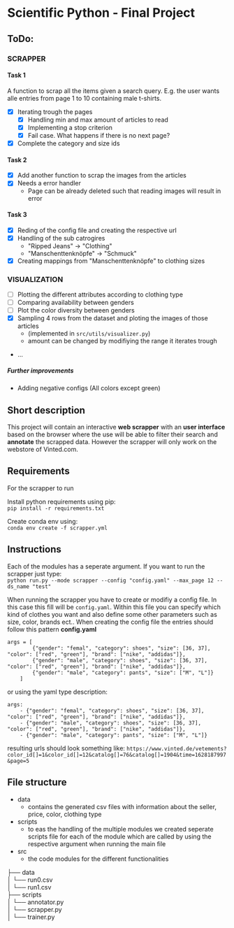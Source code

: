 # Scientific Python - Final Project

## ToDo:
### SCRAPPER

#### Task 1
A function to scrap all the items given a search query. E.g. the user wants alle entries from page 1 to 10 containing male t-shirts.

- [X] Iterating trough the pages 
    - [X] Handling min and max amount of articles to read
    - [X] Implementing a stop criterion
    - [X] Fail case. What happens if there is no next page?
- [X] Complete the category and size ids

#### Task 2
- [X] Add another function to scrap the images from the articles
- [X] Needs a error handler
    - Page can be already deleted such that reading images will result in error

#### Task 3
- [X] Reding of the config file and creating the respective url
- [X] Handling of the sub catrogires 
    - "Ripped Jeans" -> "Clothing"
    - "Manschenttenknöpfe" -> "Schmuck"
- [X] Creating mappings from "Manschenttenknöpfe" to clothing sizes

### VISUALIZATION
- [ ] Plotting the different attributes according to clothing type
- [ ] Comparing availability between genders 
- [ ] Plot the color diversity between genders
- [X] Sampling 4 rows from the dataset and ploting the images of those articles
    - (implemented in ```src/utils/visualizer.py```)
    - amount can be changed by modifiying the range it iterates trough
- ...

##### Further improvements
- Adding negative configs (All colors except green)


## Short description
This project will contain an interactive **web scrapper** with an **user interface** based on the browser where the use will be able to filter their search and **annotate** the scrapped data. However the scrapper will only work on the webstore of Vinted.com.

## Requirements
For the scrapper to run 

Install python requirements using pip:  
```pip install -r requirements.txt```  

Create conda env using:  
```conda env create -f scrapper.yml ```

## Instructions
Each of the modules has a seperate argument. If you want to run the scrapper just type:  
```python run.py --mode scrapper --config "config.yaml" --max_page 12 --ds_name "test"```

When running the scrapper you have to create or modifiy a config file. In this case this fill will be ```config.yaml```. Within this file you can specify which kind of clothes you want and also define some other parameters such as size, color, brands ect.. When creating the config file the entries should follow this pattern
**config.yaml**
```
args = [
        {"gender": "femal", "category": shoes", "size": [36, 37], "color": ["red", "green"], "brand": ["nike", "addidas"]},
        {"gender": "male", "category": shoes", "size": [36, 37], "color": ["red", "green"], "brand": ["nike", "addidas"]},
        {"gender": "male", "category": pants", "size": ["M", "L"]}
    ]
```

or using the yaml type description:
```
args:
    - {"gender": "femal", "category": shoes", "size": [36, 37], "color": ["red", "green"], "brand": ["nike", "addidas"]},
    - {"gender": "male", "category": shoes", "size": [36, 37], "color": ["red", "green"], "brand": ["nike", "addidas"]},
    - {"gender": "male", "category": pants", "size": ["M", "L"]}
```

resulting urls should look something like:
``` https://www.vinted.de/vetements?color_id[]=1&color_id[]=12&catalog[]=76&catalog[]=1904&time=1628187997&page=5 ```

## File structure
- data
    - contains the generated csv files with information about the seller, price, color, clothing type
- scripts
    - to eas the handling of the multiple modules we created seperate scripts file for each of the module which are called by using the respective argument when running the main file
- src
    - the code modules for the different functionalities

├── data     
│   └── run0.csv  
│   └── run1.csv  
├── scripts  
│   └── annotator.py  
│   └── scrapper.py  
│   └── trainer.py  
